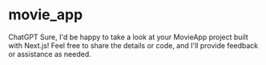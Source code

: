 # movie_app
 ChatGPT Sure, I'd be happy to take a look at your MovieApp project built with Next.js! Feel free to share the details or code, and I'll provide feedback or assistance as needed.
